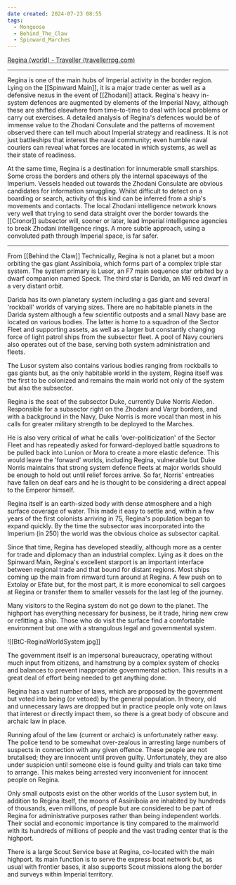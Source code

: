 ```yaml
---
date created: 2024-07-23 08:55
tags:
  - Mongoose
  - Behind_The_Claw
  - Spinward_Marches
---
```


[Regina (world) - Traveller (travellerrpg.com)](https://wiki.travellerrpg.com/Regina_(world))

---

Regina is one of the main hubs of Imperial activity in the border region. Lying on the [[Spinward Main]], it is a major trade center as well as a defensive nexus in the event of [[Zhodani]] attack. Regina's heavy in-system defences are augmented by elements of the Imperial Navy, although these are shifted elsewhere from time-to-time to deal with local problems or carry out exercises. A detailed analysis of Regina's defences would be of immense value to the Zhodani Consulate and the patterns of movement observed there can tell much about Imperial strategy and readiness. It is not just battleships that interest the naval community; even humble naval couriers can reveal what forces are located in which systems, as well as their state of readiness.

At the same time, Regina is a destination for innumerable small starships. Some cross the borders and others ply the internal spaceways of the Imperium. Vessels headed out towards the Zhodani Consulate are obvious candidates for information smuggling. Whilst difficult to detect on a boarding or search, activity of this kind can be inferred from a ship's movements and contacts. The local Zhodani intelligence network knows very well that trying to send data straight over the border towards the [[Cronor]] subsector will, sooner or later, lead Imperial intelligence agencies to break Zhodani intelligence rings. A more subtle approach, using a convoluted path through Imperial space, is far safer.

---

From [[Behind the Claw]]
Technically, Regina is not a planet but a moon orbiting the gas giant Assiniboia, which forms part of a complex triple star system. The system primary is Lusor, an F7 main sequence star orbited by a dwarf companion named Speck. The third star is Darida, an M6 red dwarf in a very distant orbit.

Darida has its own planetary system including a gas giant and several 'rockball' worlds of varying sizes. There are no habitable planets in the Darida system although a few scientific outposts and a small Navy base are located on various bodies. The latter is home to a squadron of the Sector Fleet and supporting assets, as well as a larger but constantly changing force of light patrol ships from the subsector fleet. A pool of Navy couriers also operates out of the base, serving both system administration and fleets.

The Lusor system also contains various bodies ranging from rockballs to gas giants but, as the only habitable world in the system, Regina itself was the first to be colonized and remains the main world not only of the system but also the subsector.

Regina is the seat of the subsector Duke, currently Duke Norris Aledon. Responsible for a subsector right on the Zhodani and Vargr borders, and with a background in the Navy, Duke Norris is more vocal than most in his calls for greater military strength to be deployed to the Marches.

He is also very critical of what he calls 'over-politicization' of the Sector Fleet and has repeatedly asked for forward-deployed battle squadrons to be pulled back into Lunion or Mora to create a more elastic defence. This would leave the 'forward' worlds, including Regina, vulnerable but Duke Norris maintains that strong system defence fleets at major worlds should be enough to hold out until relief forces arrive. So far, Norris' entreaties have fallen on deaf ears and he is thought to be considering a direct appeal to the Emperor himself.

Regina itself is an earth-sized body with dense atmosphere and a high surface coverage of water.  This made it easy to settle and, within a few years of the first colonists arriving in 75, Regina's population began to expand quickly. By the time the subsector was incorporated into the Imperium (in 250) the world was the obvious choice as subsector capital.

Since that time, Regina has developed steadily, although more as a center for trade and diplomacy than an industrial complex. Lying as it does on the Spinward Main, Regina's excellent starport is an important interface between regional trade and that bound for distant regions. Most ships coming up the main from rimward turn around at Regina. A few push on to Extolay or Efate but, for the most part, it is more economical to sell cargoes at Regina or transfer them to smaller vessels for the last leg of the journey.

Many visitors to the Regina system do not go down to the planet. The highport has everything necessary for business, be it trade, hiring new crew or refitting a ship. Those who do visit the surface find a comfortable environment but one with a strangulous legal and governmental system.

![[BtC-ReginaWorldSystem.jpg]]

The government itself is an impersonal bureaucracy, operating without much input from citizens, and hamstrung by a complex system of checks and balances to prevent inappropriate governmental action. This results in a great deal of effort being needed to get anything done.

Regina has a vast number of laws, which are proposed by the government but voted into being (or vetoed) by the general population. In theory, old and unnecessary laws are dropped but in practice people only vote on laws that interest or directly impact them, so there is a great body of obscure and archaic law in place.

Running afoul of the law (current or archaic) is unfortunately rather easy. The police tend to be somewhat over-zealous in arresting large numbers of suspects in connection with any given offence. These people are not brutalised; they are innocent until proven guilty. Unfortunately, they are also under suspicion until someone else is found guilty and trials can take time to arrange. This makes being arrested very inconvenient for innocent people on Regina.

Only small outposts exist on the other worlds of the Lusor system but, in addition to Regina itself, the moons of Assiniboia are inhabited by hundreds of thousands, even millions, of people but are considered to be part of Regina for administrative purposes rather than being independent worlds. Their social and economic importance is tiny compared to the mainworld with its hundreds of millions of people and the vast trading center that is the highport.

There is a large Scout Service base at Regina, co-located with the main highport. Its main function is to serve the express boat network but, as usual with frontier bases, it also supports Scout missions along the border and surveys within Imperial territory.
